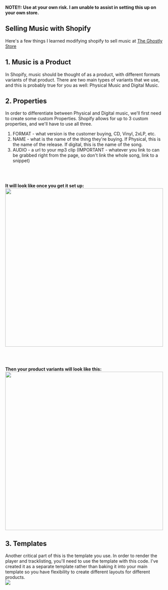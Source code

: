 <strong>NOTE!!: Use at your own risk. I am unable to assist in setting this up on your own store.</strong>



<h2>Selling Music with Shopify</h2>

<p>Here's a few things I learned modifying shopify to sell music at <a href="http://theghostlystore.com/collections/frontpage/products/com-truise-galactic-melt">The Ghostly Store</a></p>

<h2>1. Music is a Product</h2>

<p>In Shopify, music should be thought of as a product, with different formats variants of that product.
There are two main types of variants that we use, and this is probably true for you as well: Physical Music and Digital Music.</p>

<h2>2. Properties</h2>

<p>In order to differentiate between Physical and Digital music, we'll first need to create some custom Properties. Shopify allows for up to 3 custom properties, and we'll have to use all three.</p>

<ol>
<li>FORMAT - what version is the customer buying, CD, Vinyl, 2xLP, etc.</li>
<li>NAME - what is the name of the thing they're buying. If Physical, this is the name of the release. If digital, this is the name of the song.</li>
<li>AUDIO - a url to your mp3 clip (IMPORTANT - whatever you link to can be grabbed right from the page, so don't link the whole song, link to a snippet)</li>
</ol>
<br><br>
<p><strong>It will look like once you get it set up:</strong><br /><img src="http://content.screencast.com/users/htmiguel/folders/Jing/media/3f533b10-e58c-49a7-be1e-556cfc298c64/00000294.png" width="500" /></p>
<br><br>
<p><strong>Then your product variants will look like this:</strong> <br /><img src="http://content.screencast.com/users/htmiguel/folders/Jing/media/5d1540fd-3903-4ee2-a82f-fa93d998cb27/00000291.png" width="500" /></p>

<h2>3. Templates</h2>

<p>Another critical part of this is the template you use. In order to render the player and tracklisting, you'll need to use the template with this code. I've created it as a separate template rather than baking it into your main template so you have flexibility to create different layouts for different products.<br /><img src="http://content.screencast.com/users/htmiguel/folders/Jing/media/8f93255b-3448-4cad-a7df-6ed83fe97661/00000295.png" width="" /></p>